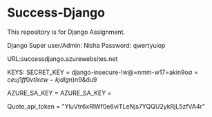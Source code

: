# Success-Django

This repository is for Django Assignment.

Django Super user/Admin: Nisha
Password: qwertyuiop

URL:successdjango.azurewebsites.net

KEYS:
SECRET_KEY = django-insecure-!w@=nmm-w17=akin9o$a=ceuj1ff0vtlxcw-kjdlg$n)n9&du9

AZURE_SA_KEY =
AZURE_SA_KEY =

Quote_api_token = "YluVtr6xRlWf0e6viTLeNjs7YQQU2ykRjL5zfVA4r"
